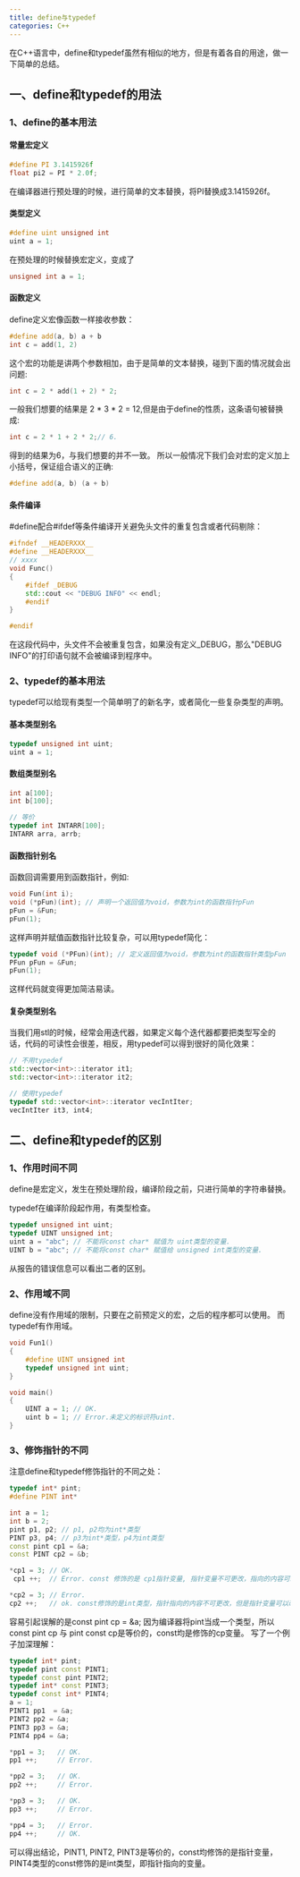```yaml
---
title: define与typedef
categories: C++
---
```


在C++语言中，define和typedef虽然有相似的地方，但是有着各自的用途，做一下简单的总结。

## 一、define和typedef的用法
### 1、define的基本用法
#### 常量宏定义
``` C++
#define PI 3.1415926f
float pi2 = PI * 2.0f;
```
在编译器进行预处理的时候，进行简单的文本替换，将PI替换成3.1415926f。
#### 类型定义
``` C++
#define uint unsigned int
uint a = 1;
```
在预处理的时候替换宏定义，变成了
``` C++
unsigned int a = 1;
```
<!-- more --> 
#### 函数定义
define定义宏像函数一样接收参数：
``` C++
#define add(a, b) a + b
int c = add(1, 2)
```
这个宏的功能是讲两个参数相加，由于是简单的文本替换，碰到下面的情况就会出问题:
``` C++
int c = 2 * add(1 + 2) * 2;
```
一般我们想要的结果是 2 * 3 * 2 = 12,但是由于define的性质，这条语句被替换成:
``` C++
int c = 2 * 1 + 2 * 2;// 6.
```
得到的结果为6，与我们想要的并不一致。
所以一般情况下我们会对宏的定义加上小括号，保证组合语义的正确:
``` C++
#define add(a, b) (a + b)
```
#### 条件编译
#define配合#ifdef等条件编译开关避免头文件的重复包含或者代码剔除：
``` C++
#ifndef __HEADERXXX__
#define __HEADERXXX__
// xxxx
void Func()
{
	#ifdef _DEBUG
	std::cout << "DEBUG INFO" << endl;
	#endif
}

#endif
```
在这段代码中，头文件不会被重复包含，如果没有定义_DEBUG，那么"DEBUG INFO"的打印语句就不会被编译到程序中。
### 2、typedef的基本用法
typedef可以给现有类型一个简单明了的新名字，或者简化一些复杂类型的声明。
#### 基本类型别名
``` C++
typedef unsigned int uint;
uint a = 1;
```
#### 数组类型别名
``` C++
int a[100];
int b[100];

// 等价
typedef int INTARR[100];
INTARR arra, arrb;
```
#### 函数指针别名
函数回调需要用到函数指针，例如:
``` C++
void Fun(int i);
void (*pFun)(int); // 声明一个返回值为void，参数为int的函数指针pFun
pFun = &Fun;
pFun(1);
```
这样声明并赋值函数指针比较复杂，可以用typedef简化：
``` C++
typedef void (*PFun)(int); // 定义返回值为void，参数为int的函数指针类型pFun
PFun pFun = &Fun;
pFun(1);
```
这样代码就变得更加简洁易读。
#### 复杂类型别名
当我们用stl的时候，经常会用迭代器，如果定义每个迭代器都要把类型写全的话，代码的可读性会很差，相反，用typedef可以得到很好的简化效果：
``` C++
// 不用typedef
std::vector<int>::iterator it1;
std::vector<int>::iterator it2;

// 使用typedef
typedef std::vector<int>::iterator vecIntIter;
vecIntIter it3, int4;
```
## 二、define和typedef的区别
### 1、作用时间不同
define是宏定义，发生在预处理阶段，编译阶段之前，只进行简单的字符串替换。

typedef在编译阶段起作用，有类型检查。
``` C++
typedef unsigned int uint;
typedef UINT unsigned int;
uint a = "abc"; // 不能将const char* 赋值为 uint类型的变量.
UINT b = "abc"; // 不能将const char* 赋值给 unsigned int类型的变量.
```
从报告的错误信息可以看出二者的区别。
### 2、作用域不同
define没有作用域的限制，只要在之前预定义的宏，之后的程序都可以使用。
而typedef有作用域。
``` C++
void Fun1()
{
	#define UINT unsigned int
	typedef unsigned int uint;
}

void main()
{
	UINT a = 1; // OK.
	uint b = 1; // Error.未定义的标识符uint.
}
```
### 3、修饰指针的不同
注意define和typedef修饰指针的不同之处：
``` C++
typedef int* pint;
#define PINT int*

int a = 1;
int b = 2;
pint p1, p2; // p1, p2均为int*类型
PINT p3, p4; // p3为int*类型，p4为int类型
const pint cp1 = &a;
const PINT cp2 = &b;

*cp1 = 3; // OK.
 cp1 ++;  // Error. const 修饰的是 cp1指针变量, 指针变量不可更改，指向的内容可以更改。

*cp2 = 3; // Error.
cp2 ++;   // ok. const修饰的是int类型，指针指向的内容不可更改，但是指针变量可以改变。
```
容易引起误解的是const pint cp = &a; 因为编译器将pint当成一个类型，所以const pint cp 与 pint const cp是等价的，const均是修饰的cp变量。
写了一个例子加深理解：
``` C++
typedef int* pint;
typedef pint const PINT1;
typedef const pint PINT2;
typedef int* const PINT3;
typedef const int* PINT4;
a = 1;
PINT1 pp1  = &a;
PINT2 pp2 = &a;
PINT3 pp3 = &a;
PINT4 pp4 = &a;

*pp1 = 3;	// OK.
pp1 ++;		// Error.

*pp2 = 3;	// OK.
pp2 ++;		// Error.

*pp3 = 3;	// OK.
pp3 ++;		// Error.

*pp4 = 3;	// Error.
pp4 ++;		// OK.
```
可以得出结论，PINT1, PINT2, PINT3是等价的，const均修饰的是指针变量，PINT4类型的const修饰的是int类型，即指针指向的变量。